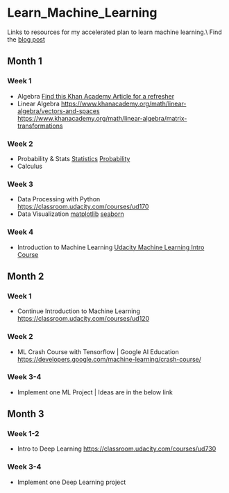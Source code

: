 # Learn_Machine_Learning
Links to resources for my accelerated plan to learn machine learning.\ 
Find the [blog post](https://intellipy.com/learn-machine-learning-in-three-months/)
## Month 1
### Week 1
- Algebra
[Find this Khan Academy Article for a refresher](https://www.khanacademy.org/math/cc-sixth-grade-math/cc-6th-expressions-and-variables/cc-6th-evaluating-expressions/a/terms-factors-and-coefficients-review)
- Linear Algebra
https://www.khanacademy.org/math/linear-algebra/vectors-and-spaces
https://www.khanacademy.org/math/linear-algebra/matrix-transformations
### Week 2
- Probability & Stats
[Statistics](https://classroom.udacity.com/courses/ud827)
[Probability](https://www.khanacademy.org/math/statistics-probability/probability-library)
- Calculus
### Week 3
- Data Processing with Python
  https://classroom.udacity.com/courses/ud170
- Data Visualization
[matplotlib](https://matplotlib.org/)
[seaborn](https://seaborn.pydata.org/generated/seaborn.heatmap.html)
### Week 4
- Introduction to Machine Learning
[Udacity Machine Learning Intro Course](https://classroom.udacity.com/courses/ud120)
## Month 2
### Week 1
- Continue Introduction to Machine Learning
https://classroom.udacity.com/courses/ud120
### Week 2
- ML Crash Course with Tensorflow | Google AI Education
https://developers.google.com/machine-learning/crash-course/
### Week 3-4
- Implement one ML Project | Ideas are in the below link
## Month 3
### Week 1-2
- Intro to Deep Learning
https://classroom.udacity.com/courses/ud730
### Week 3-4
- Implement one Deep Learning project
